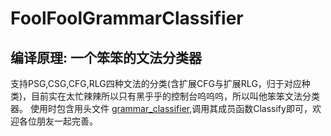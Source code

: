 # FoolFoolGrammarClassifier
## 编译原理: 一个笨笨的文法分类器
支持PSG,CSG,CFG,RLG四种文法的分类(含扩展CFG与扩展RLG，归于对应种类)，目前实在太忙辣辣所以只有黑乎乎的控制台呜呜呜，所以叫他笨笨文法分类器。
使用时包含用头文件 [grammar_classifier](./src/grammar_classifier.cpp),调用其成员函数Classify即可，欢迎各位朋友一起完善。

